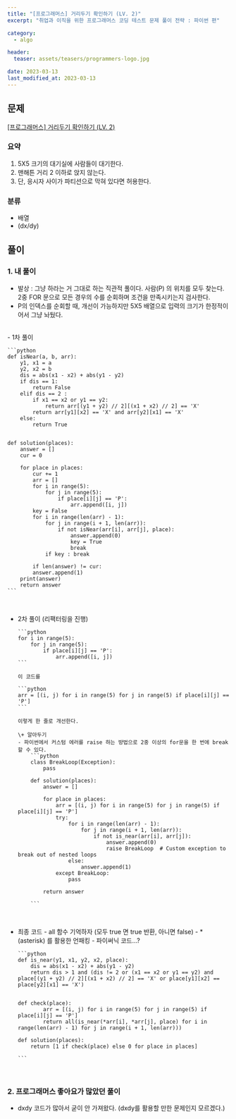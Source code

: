 ```yaml
---
title: "[프로그래머스] 거리두기 확인하기 (LV. 2)"
excerpt: "취업과 이직을 위한 프로그래머스 코딩 테스트 문제 풀이 전략 : 파이썬 편"

category:
  - algo

header:
  teaser: assets/teasers/programmers-logo.jpg

date: 2023-03-13
last_modified_at: 2023-03-13
---
```


## 문제

[[프로그래머스] 거리두기 확인하기 (LV. 2) ](https://programmers.co.kr/learn/courses/30/lessons/81302)

### 요약

1. 5X5 크기의 대기실에 사람들이 대기한다.
2. 맨해튼 거리 2 이하로 앉지 않는다.
3. 단, 응시자 사이가 파티션으로 막혀 있다면 허용한다.

### 분류

- 배열
- (dx/dy)

## 풀이

### 1. 내 풀이

- 발상 : 그냥 하라는 거 그대로 하는 직관적 풀이다. 사람(P) 의 위치를 모두 찾는다. 2중 FOR 문으로 모든 경우의 수를 순회하며 조건을 만족시키는지 검사한다.
- P의 인덱스를 순회할 때, 개선이 가능하지만 5X5 배열으로 입력의 크기가 한정적이어서 그냥 놔뒀다.

<br>
- 1차 풀이

    ```python
    def isNear(a, b, arr):
        y1, x1 = a
        y2, x2 = b
        dis = abs(x1 - x2) + abs(y1 - y2)
        if dis == 1:
            return False
        elif dis == 2 :
            if x1 == x2 or y1 == y2:
                return arr[(y1 + y2) // 2][(x1 + x2) // 2] == 'X'
            return arr[y1][x2] == 'X' and arr[y2][x1] == 'X'
        else:
            return True


    def solution(places):
        answer = []
        cur = 0

        for place in places:
            cur += 1
            arr = []
            for i in range(5):
                for j in range(5):
                    if place[i][j] == 'P':
                        arr.append([i, j])
            key = False
            for i in range(len(arr) - 1):
                for j in range(i + 1, len(arr)):
                    if not isNear(arr[i], arr[j], place):
                        answer.append(0)
                        key = True
                        break
                if key : break

            if len(answer) != cur:
            answer.append(1)
        print(answer)
        return answer
    ```

<br>

- 2차 풀이 (리팩터링을 진행)

      ```python
      for i in range(5):
          for j in range(5):
              if place[i][j] == 'P':
                  arr.append([i, j])
      ```

      이 코드를

      ```python
      arr = [(i, j) for i in range(5) for j in range(5) if place[i][j] == 'P']
      ```

      이렇게 한 줄로 개선한다.

      \+ 알아두기
      - 파이썬에서 커스텀 에러를 raise 하는 방법으로 2중 이상의 for문을 한 번에 break 할 수 있다.
          ```python
          class BreakLoop(Exception):
              pass

          def solution(places):
              answer = []

              for place in places:
                  arr = [(i, j) for i in range(5) for j in range(5) if place[i][j] == 'P']
                  try:
                      for i in range(len(arr) - 1):
                          for j in range(i + 1, len(arr)):
                              if not is_near(arr[i], arr[j]):
                                  answer.append(0)
                                  raise BreakLoop  # Custom exception to break out of nested loops
                      else:
                          answer.append(1)
                  except BreakLoop:
                      pass

              return answer

          ```

  <br>

- 최종 코드 - all 함수 기억하자 (모두 true 면 true 반환, 아니면 false) - \* (asterisk) 를 활용한 언패킹 - 파이써닉 코드...?

      ```python
      def is_near(y1, x1, y2, x2, place):
          dis = abs(x1 - x2) + abs(y1 - y2)
          return dis > 1 and (dis != 2 or (x1 == x2 or y1 == y2) and place[(y1 + y2) // 2][(x1 + x2) // 2] == 'X' or place[y1][x2] == place[y2][x1] == 'X')


      def check(place):
              arr = [(i, j) for i in range(5) for j in range(5) if place[i][j] == 'P']
              return all(is_near(*arr[i], *arr[j], place) for i in range(len(arr) - 1) for j in range(i + 1, len(arr)))

      def solution(places):
          return [1 if check(place) else 0 for place in places]

      ```

  <br>

### 2. 프로그래머스 좋아요가 많았던 풀이

- dxdy 코드가 많아서 굳이 안 가져왔다. (dxdy를 활용할 만한 문제인지 모르겠다.)
